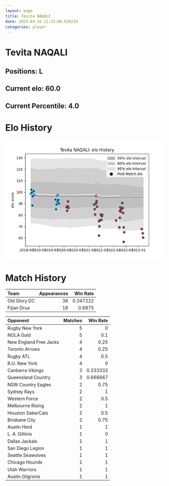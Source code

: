 ```yaml
---  
layout: page  
title: Tevita NAQALI  
date: 2023-03-16 11:33:08.639219  
categories: player  
---
```

# Tevita NAQALI

## Positions: L

## Current elo: 60.0

## Current Percentile: 4.0

# Elo History


![elo history](history_TevitaNAQALI.png)
# Match History


| Team         |   Appearances |   Win Rate |
|:-------------|--------------:|-----------:|
| Old Glory DC |            36 |   0.347222 |
| Fijian Drua  |            16 |   0.6875   |

| Opponent               |   Matches |   Win Rate |
|:-----------------------|----------:|-----------:|
| Rugby New York         |         5 |   0        |
| NOLA Gold              |         5 |   0.1      |
| New England Free Jacks |         4 |   0.25     |
| Toronto Arrows         |         4 |   0.25     |
| Rugby ATL              |         4 |   0.5      |
| R.U. New York          |         4 |   0        |
| Canberra Vikings       |         3 |   0.333333 |
| Queensland Country     |         3 |   0.666667 |
| NSW Country Eagles     |         2 |   0.75     |
| Sydney Rays            |         2 |   1        |
| Western Force          |         2 |   0.5      |
| Melbourne Rising       |         2 |   1        |
| Houston SaberCats      |         2 |   0.5      |
| Brisbane City          |         2 |   0.75     |
| Austin Herd            |         1 |   1        |
| L. A. Giltinis         |         1 |   0        |
| Dallas Jackals         |         1 |   1        |
| San Diego Legion       |         1 |   1        |
| Seattle Seawolves      |         1 |   1        |
| Chicago Hounds         |         1 |   1        |
| Utah Warriors          |         1 |   1        |
| Austin Gilgronis       |         1 |   1        |